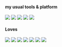 #### my usual tools & platform
[![](https://img.shields.io/badge/Doom%20emacs-emacs?style=flat-square&logo=gnu-emacs&logoColor=ffffff&color=blueviolet)](https://github.com/hlissner/doom-emacs)
[![](https://img.shields.io/badge/Visual%20Studio%20Code-blue?style=flat-square&logo=visual-studio-code&logoColor=ffffff)]()
[![](https://img.shields.io/badge/ArchLabs%20bspwm-Linux?style=flat-square&logo=arch-linux&logoColor=ffffff&color=blue)](https://manjaro.org/)
[![](https://img.shields.io/badge/macOS-292e33?style=flat-square&logo=apple&logoColor=ffffff)]()
[![](https://img.shields.io/badge/Windows-10-2376bc?style=flat-square&logo=windows&logoColor=ffffff)]()

#### Loves
[![](https://img.shields.io/badge/php-php?style=flat-square&logo=php&color=9cf)]()
[![](https://img.shields.io/badge/golang-go?style=flat-square&logo=go&color=blue)]()
[![](https://img.shields.io/badge/Ruby-ruby?style=flat-square&logo=ruby&color=red)]()
[![](https://img.shields.io/badge/csharp-csharp?style=flat-square&logo=c-sharp&color=blue)]()
[![](https://img.shields.io/badge/Flutter-flutter?style=flat-square&logo=flutter&color=blue)]()
[![](https://img.shields.io/badge/HTML\CSS-html?style=flat-square&logo=html5&color=orange)]()
[![](https://img.shields.io/badge/Javascript-js?style=flat-square&logo=javascript&color=yellow)]()
